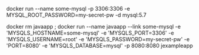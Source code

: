 docker run --name some-mysql -p 3306:3306 -e MYSQL_ROOT_PASSWORD=my-secret-pw -d mysql:5.7

docker rm javaapp ; docker run --name javaapp --link some-mysql -e 'MYSQLS_HOSTNAME=some-mysql' -e 'MYSQLS_PORT=3306' -e 'MYSQLS_USERNAME=root' -e 'MYSQLS_PASSWORD=my-secret-pw' -e 'PORT=8080' -e 'MYSQLS_DATABASE=mysql' -p 8080:8080  jexampleapp
